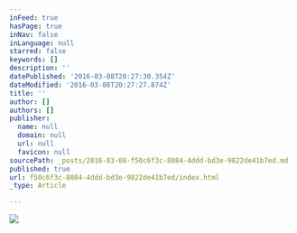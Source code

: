 ```yaml
---
inFeed: true
hasPage: true
inNav: false
inLanguage: null
starred: false
keywords: []
description: ''
datePublished: '2016-03-08T20:27:30.354Z'
dateModified: '2016-03-08T20:27:27.874Z'
title: ''
author: []
authors: []
publisher:
  name: null
  domain: null
  url: null
  favicon: null
sourcePath: _posts/2016-03-08-f50c6f3c-8084-4ddd-bd3e-9822de41b7ed.md
published: true
url: f50c6f3c-8084-4ddd-bd3e-9822de41b7ed/index.html
_type: Article

---
```

![](https://the-grid-user-content.s3-us-west-2.amazonaws.com/333e6d30-1edc-4835-a4b2-9ffdf3411e53.jpg)